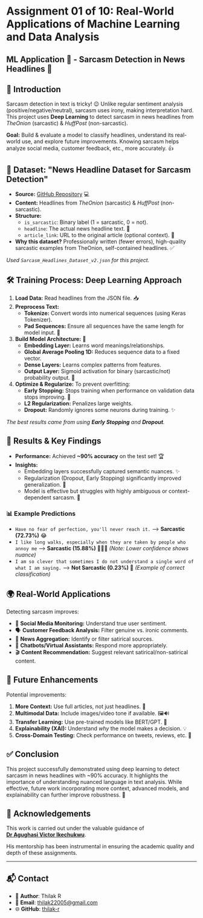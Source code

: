 
# Assignment 01 of 10: Real-World Applications of Machine Learning and Data Analysis
## ML Application 🤖 - Sarcasm Detection in News Headlines 📰

## 🤔 Introduction

Sarcasm detection in text is tricky! 😉 Unlike regular sentiment analysis (positive/negative/neutral), sarcasm uses irony, making interpretation hard. This project uses **Deep Learning** to detect sarcasm in news headlines from *TheOnion* (sarcastic) & *HuffPost* (non-sarcastic).

**Goal:** Build & evaluate a model to classify headlines, understand its real-world use, and explore future improvements. Knowing sarcasm helps analyze social media, customer feedback, etc., more accurately. 👍

## 💾 Dataset: "News Headline Dataset for Sarcasm Detection"

*   **Source:** [GitHub Repository](https://github.com/rishabhmisra/News-Headlines-Dataset-For-Sarcasm-Detection) 💻
*   **Content:** Headlines from *TheOnion* (sarcastic) & *HuffPost* (non-sarcastic).
*   **Structure:**
    *   `is_sarcastic`: Binary label (1 = sarcastic, 0 = not).
    *   `headline`: The actual news headline text. 📝
    *   `article_link`: URL to the original article (optional context). 🔗
*   **Why this dataset?** Professionally written (fewer errors), high-quality sarcastic examples from TheOnion, self-contained headlines. ✅

*Used `Sarcasm_Headlines_Dataset_v2.json` for this project.*

## 🛠️ Training Process: Deep Learning Approach

1.  **Load Data:** Read headlines from the JSON file. 📥
2.  **Preprocess Text:**
    *   **Tokenize:** Convert words into numerical sequences (using Keras Tokenizer).
    *   **Pad Sequences:** Ensure all sequences have the same length for model input. 📏
3.  **Build Model Architecture:** 🧠
    *   **Embedding Layer:** Learns word meanings/relationships.
    *   **Global Average Pooling 1D:** Reduces sequence data to a fixed vector.
    *   **Dense Layers:** Learns complex patterns from features.
    *   **Output Layer:** Sigmoid activation for binary (sarcastic/not) probability output. 🎯
4.  **Optimize & Regularize:** To prevent overfitting:
    *   **Early Stopping:** Stops training when performance on validation data stops improving. 🛑
    *   **L2 Regularization:** Penalizes large weights.
    *   **Dropout:** Randomly ignores some neurons during training. ✨

*The best results came from using **Early Stopping** and **Dropout**.*

## 🎉 Results & Key Findings

*   **Performance:** Achieved **~90% accuracy** on the test set! 🏆
*   **Insights:**
    *   Embedding layers successfully captured semantic nuances. ✨
    *   Regularization (Dropout, Early Stopping) significantly improved generalization. 💪
    *   Model is effective but struggles with highly ambiguous or context-dependent sarcasm. 🤔

### 📊 Example Predictions

*   `Have no fear of perfection, you'll never reach it.` --> **Sarcastic (72.73%)** 😂
*   `I like long walks, especially when they are taken by people who annoy me` --> **Sarcastic (15.88%)** 🚶‍♀️💨 *(Note: Lower confidence shows nuance)*
*   `I am so clever that sometimes I do not understand a single word of what I am saying.` --> **Not Sarcastic (0.23%)** 🤔 *(Example of correct classification)*

## 🌍 Real-World Applications

Detecting sarcasm improves:

*   👀 **Social Media Monitoring:** Understand true user sentiment.
*   🗣️ **Customer Feedback Analysis:** Filter genuine vs. ironic comments.
*   📰 **News Aggregation:** Identify or filter satirical sources.
*   🤖 **Chatbots/Virtual Assistants:** Respond more appropriately.
*   🎬 **Content Recommendation:** Suggest relevant satirical/non-satirical content.

## 🚀 Future Enhancements

Potential improvements:

1.  **More Context:** Use full articles, not just headlines. 📖
2.  **Multimodal Data:** Include images/video tone if available. 🖼️🔊
3.  **Transfer Learning:** Use pre-trained models like BERT/GPT. 🤖
4.  **Explainability (XAI):** Understand *why* the model makes a decision. 💡
5.  **Cross-Domain Testing:** Check performance on tweets, reviews, etc. 🔄

## ✅ Conclusion

This project successfully demonstrated using deep learning to detect sarcasm in news headlines with ~90% accuracy. It highlights the importance of understanding nuanced language in text analysis. While effective, future work incorporating more context, advanced models, and explainability can further improve robustness. 🎉

## 🤝 Acknowledgements

This work is carried out under the valuable guidance of  
**[Dr Agughasi Victor Ikechukwu](https://github.com/Victor-Ikechukwu)**. 

His mentorship has been instrumental in ensuring the academic quality and depth of these assignments.

---

## 📬 Contact

- 👤 **Author**: Thilak R
- 📧 **Email**: [thilak22005@gmail.com](mailto:thilak22005@gmail.com)
- 🌐 **GitHub**: [thilak-r](https://github.com/thilak-r)

